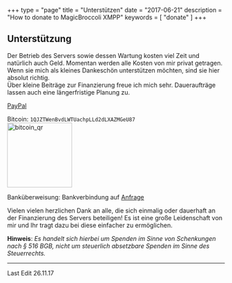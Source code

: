+++
type = "page"
title = "Unterstützen"
date = "2017-06-21"
description = "How to donate to MagicBroccoli XMPP"
keywords = [ "donate" ]
+++
## Unterstützung
Der Betrieb des Servers sowie dessen Wartung kosten viel Zeit und natürlich auch Geld. Momentan werden alle Kosten von mir privat getragen. Wenn sie mich als kleines Dankeschön unterstützen möchten, sind sie hier absolut richtig.<br>
Über kleine Beiträge zur Finanzierung freue ich mich sehr. Daueraufträge lassen auch eine längerfristige Planung zu.

<i class="fa fa-paypal"></i> [PayPal](https://paypal.me/nwellpott)

<i class="fa fa-btc"></i>  Bitcoin: `1QJZTWenBvdLWTUachpLLd2dLXAZMGeU87`<br>
<img src="/images/bitcoin_qr.png" alt="bitcoin_qr" style="width: 150px;"/>

<i class="fa fa-university"></i> Banküberweisung: Bankverbindung auf [Anfrage](/contact/)

Vielen vielen herzlichen Dank an alle, die sich einmalig oder dauerhaft an der Finanzierung des Servers beteiligen! Es ist eine große Leidenschaft von mir und Ihr tragt dazu bei diese einfacher zu ermöglichen. <i class="fa fa-heart" aria-hidden="true"></i>

**Hinweis**: _Es handelt sich hierbei um Spenden im Sinne von Schenkungen nach § 516 BGB, nicht um steuerlich absetzbare Spenden im Sinne des Steuerrechts._

- - -
Last Edit 26.11.17
